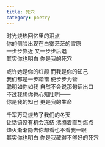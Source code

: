 ```yaml
---
title: 死穴
category: poetry
---
```


时光烧热回忆里的泪点  
你的侧脸出现在白雾茫茫的雪原  
一步步靠近 又一步步后退  
其实你也明白 你是我的死穴  

或许她是你的红颜 而我是你的知己  
我们都是一步踏错 便步步为营  
聪明如你如我 自然不会说那句话出口  
不过我想你也心知肚明——  
你是我的知己 更是我的生命  

千军万马烧热了我们的冬天  
让话语没有机会冻结 沸腾着直到燃点  
烽火渐渐隐去你却看也不看我一眼  
其实你也明白 你是我藏得不够好的死穴  
